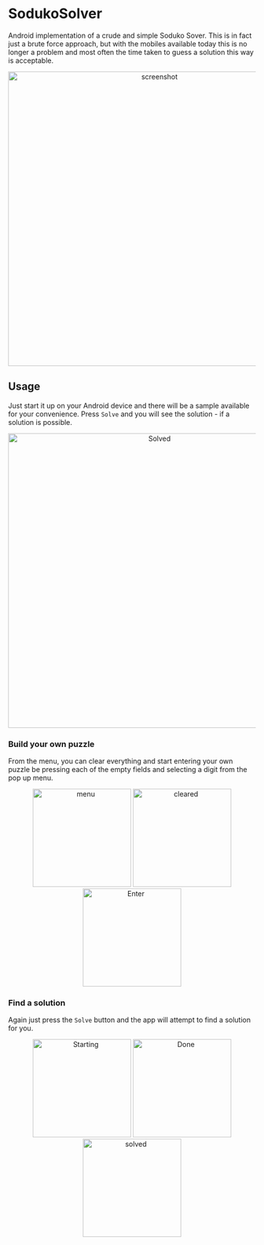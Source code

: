 # SodukoSolver
Android implementation of a crude and simple Soduko Sover. This is in fact just a brute force approach, but with the mobiles available today this is no longer a problem and most often the time taken to guess a solution this way is acceptable.

<p align="center">
<img width="600" alt="screenshot" src="https://user-images.githubusercontent.com/3058746/35767491-743bb9e8-08ed-11e8-87b8-dded9da71751.png">
</p>

## Usage
Just start it up on your Android device and there will be a sample available for your convenience. Press `Solve`
and you will see the solution - if a solution is possible.

<p align="center">
<img width="600" alt="Solved" src="https://user-images.githubusercontent.com/3058746/35767493-78b3e248-08ed-11e8-9893-7f63153c7404.png">
</p>

### Build your own puzzle
From the menu, you can clear everything and start entering your own puzzle be pressing each of the empty fields and selecting a digit from the pop up menu.

<p align="center">
<img width="200" alt="menu" src="https://user-images.githubusercontent.com/3058746/35767500-86543e7a-08ed-11e8-9fab-837935eae36c.png">
<img width="200" alt="cleared" src="https://user-images.githubusercontent.com/3058746/35767503-8d03e6e4-08ed-11e8-9323-cb078209b4a1.png">
<img width="200" alt="Enter" src="https://user-images.githubusercontent.com/3058746/35767504-9531ac0c-08ed-11e8-8e18-7f950c674fea.png">
</p>

### Find a solution
Again just press the `Solve` button and the app will attempt to find a 
solution for you.

<p align="center">
<img width="200" alt="Starting" src="https://user-images.githubusercontent.com/3058746/35767506-9c862942-08ed-11e8-8fbd-6164961c03d1.png">
<img width="200" alt="Done" src="https://user-images.githubusercontent.com/3058746/35767509-a15586b6-08ed-11e8-8f3d-87019a8f2d69.png">
<img width="200" alt="solved" src="https://user-images.githubusercontent.com/3058746/35767625-4826d330-08f0-11e8-800a-a0244e93aa03.png">
</p>


